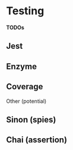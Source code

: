 # Testing


**TODOs**

## Jest

## Enzyme

## Coverage




Other (potential)

## Sinon (spies)
## Chai (assertion)